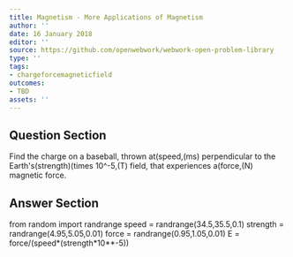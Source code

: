 ```yaml
---
title: Magnetism - More Applications of Magnetism
author: ''
date: 16 January 2018
editor: ''
source: https://github.com/openwebwork/webwork-open-problem-library
type: ''
tags:
- chargeforcemagneticfield
outcomes:
- TBD
assets: ''
---
```


## Question Section 

Find the charge on a baseball, thrown at(speed,(ms) perpendicular to the Earth's(strength)(times 10^-5,(T) field, that experiences a(force,(N) magnetic force.



## Answer Section

from random import randrange
speed = randrange(34.5,35.5,0.1)
strength = randrange(4.95,5.05,0.01)
force = randrange(0.95,1.05,0.01)
E = force/(speed*(strength*10**-5))